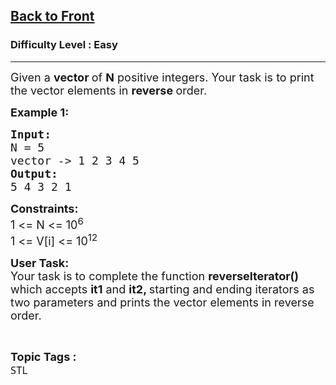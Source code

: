 <h2><a href="https://www.geeksforgeeks.org/problems/back-to-front/1?page=3&difficulty=Easy&sortBy=accuracy">Back to Front</a></h2><h3>Difficulty Level : Easy</h3><hr><div class="problems_problem_content__Xm_eO"><p><span style="font-size:18px">Given a <strong>vector </strong>of <strong>N</strong> positive integers. Your task is to print the vector elements in <strong>reverse </strong>order.</span></p>

<p><span style="font-size:18px"><strong>Example 1: </strong></span></p>

<pre><span style="font-size:18px"><strong>Input:</strong>
N = 5
vector -&gt; 1 2 3 4 5
<strong>Output: </strong>
5 4 3 2 1</span></pre>

<p><span style="font-size:18px"><strong>Constraints:</strong><br>
1 &lt;= N &lt;= 10<sup>6</sup><br>
1 &lt;= V[i] &lt;= 10<sup>12</sup></span></p>

<p><span style="font-size:18px"><strong>User Task:</strong><br>
Your task is to complete the function <strong>reverseIterator()</strong> which accepts <strong>it1</strong> and <strong>it2, </strong>starting and ending iterators as two parameters and prints the vector elements in reverse order.</span></p>
</div><br><p><span style=font-size:18px><strong>Topic Tags : </strong><br><code>STL</code>&nbsp;